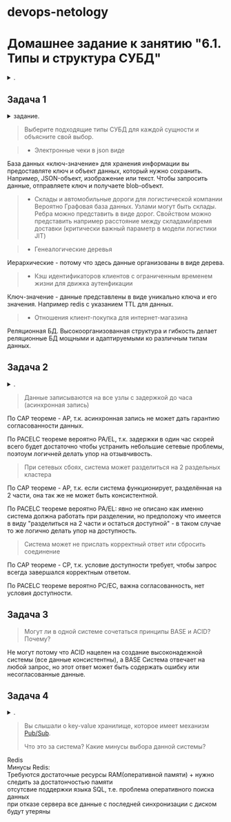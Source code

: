 devops-netology
===============

# Домашнее задание к занятию "6.1. Типы и структура СУБД"

<details><summary>.</summary>

## Введение

> Перед выполнением задания вы можете ознакомиться с [дополнительными материалами](https://github.com/netology-code/virt-homeworks/tree/master/additional/README.md).

</details>

## Задача 1

<details><summary>задание.</summary>

> Архитектор ПО решил проконсультироваться у вас, какой тип БД 
> лучше выбрать для хранения определенных данных.
> 
> Он вам предоставил следующие типы сущностей, которые нужно будет хранить в БД:
> 
> - Электронные чеки в json виде
> - Склады и автомобильные дороги для логистической компании
> - Генеалогические деревья
> - Кэш идентификаторов клиентов с ограниченным временем жизни для движка аутенфикации
> - Отношения клиент-покупка для интернет-магазина
> 
> Выберите подходящие типы СУБД для каждой сущности и объясните свой выбор.

</details>

> Выберите подходящие типы СУБД для каждой сущности и объясните свой выбор.

> - Электронные чеки в json виде  

База данных «ключ-значение» для хранения информации вы предоставляте ключ и объект данных, который нужно сохранить. Например, JSON-объект, изображение или текст. Чтобы запросить данные, отправляете ключ и получаете blob-объект.

> - Склады и автомобильные дороги для логистической компании  
Вероятно Графовая база данных. Узлами могут быть склады. Ребра можно представить в виде дорог. Свойством можно представить например расстояние между складами\время доставки (критически важный параметр в модели логистики JIT) 

> - Генеалогические деревья   

Иерархические - потому что здесь данные организованы в виде дерева. 

> - Кэш идентификаторов клиентов с ограниченным временем жизни для движка аутенфикации  

Ключ-значение - данные представлены в виде уникально ключа и его значения. Например redis с указанием TTL для данных. 

> - Отношения клиент-покупка для интернет-магазина  

Реляционная БД. Высокоорганизованная структура и гибкость делает реляционные БД мощными и адаптируемыми ко различным типам данных.

## Задача 2

<details><summary>.</summary>

> Вы создали распределенное высоконагруженное приложение и хотите классифицировать его согласно 
> CAP-теореме. Какой классификации по CAP-теореме соответствует ваша система, если 
> (каждый пункт - это отдельная реализация вашей системы и для каждого пункта надо привести классификацию):
> 
> - Данные записываются на все узлы с задержкой до часа (асинхронная запись)
> - При сетевых сбоях, система может разделиться на 2 раздельных кластера
> - Система может не прислать корректный ответ или сбросить соединение
> 
> А согласно PACELC-теореме, как бы вы классифицировали данные реализации?

</details>

> Данные записываются на все узлы с задержкой до часа (асинхронная запись)

По CAP теореме - AP, т.к. асинхронная запись не может дать гарантию согласованности данных.

По PACELC теореме вероятно PA/EL, т.к. задержки в один час скорей всего будет достаточно чтобы устранить небольшие сетевые проблемы, поэтоум логичней делать упор на отзывчивость.

> При сетевых сбоях, система может разделиться на 2 раздельных кластера

По CAP теореме - AP, т.к. если система функционирует, разделённая на 2 части, она так же не может быть консистентной.

По PACELC теореме вероятно PA/EL: явно не описано как именно система должна работать при разделении, но предположу что имеется в виду "разделиться на 2 части и остаться доступной" - в таком случае то же логично делать упор на доступность.

> Система может не прислать корректный ответ или сбросить соединение

По CAP теореме - CP, т.к. условие доступности требует, чтобы запрос всегда завершался корректным ответом.

По PACELC теореме вероятно PC/EC, важна согласованность, нет условия доступности.

## Задача 3

> Могут ли в одной системе сочетаться принципы BASE и ACID? Почему?

Не могут потому что ACID нацелен на создание высоконадежной системы (все данные консистентны), а BASE Система отвечает на любой запрос, но этот ответ может быть содержать ошибку или несогласованные данные.


## Задача 4

<details><summary>.</summary>

> Вам дали задачу написать системное решение, основой которого бы послужили:
> 
> - фиксация некоторых значений с временем жизни
> - реакция на истечение таймаута
> 
> Вы слышали о key-value хранилище, которое имеет механизм [Pub/Sub](https://habr.com/ru/post/278237/). 
> Что это за система? Какие минусы выбора данной системы?

</details>

> Вы слышали о key-value хранилище, которое имеет механизм [Pub/Sub](https://habr.com/ru/post/278237/). 
>
> Что это за система? Какие минусы выбора данной системы?

Redis  
Минусы Redis:  
Требуются достаточные ресурсы RAM(оперативной памяти) + нужно следить за достатончостью памяти     
отсутсвие поддержки  языка SQL, т.е. проблема оперативного поиска данных      
при отказе сервера все данные с последней синхронизации с диском будут утеряны    
